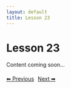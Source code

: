 ```yaml
---
layout: default
title: Lesson 23
---
```


# Lesson 23

Content coming soon...

<div style="margin-top: 20px;">
<a href="/docs/intermediate/Lessons/lesson_22.html" style="margin-right: 10px;">⬅ Previous</a><a href="/docs/intermediate/Lessons/lesson_24.html">Next ➡</a>
</div>
